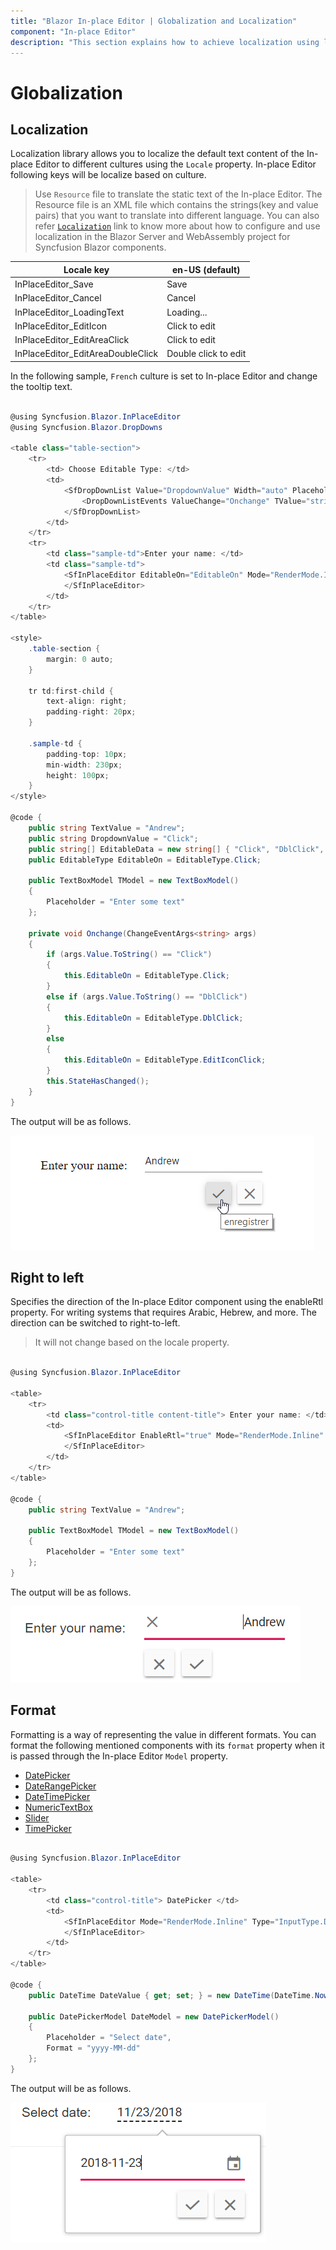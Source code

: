 ```yaml
---
title: "Blazor In-place Editor | Globalization and Localization"
component: "In-place Editor"
description: "This section explains how to achieve localization using l10n localization library and right-to-left (RTL) in the Blazor In-place Editor."
---
```


# Globalization

## Localization

Localization library allows you to localize the default text content of the In-place Editor to different cultures using the `Locale` property. In-place Editor following keys will be localize based on culture.

> Use `Resource` file to translate the static text of the In-place Editor. The Resource file is an XML file which contains the strings(key and value pairs) that you want to translate into different language. You can also refer [`Localization`](../../common/localization/) link to know more about how to configure and use localization in the Blazor Server and WebAssembly project for Syncfusion Blazor components.

| Locale key | en-US (default) |
|------|------|
| InPlaceEditor_Save | Save |
| InPlaceEditor_Cancel | Cancel |
| InPlaceEditor_LoadingText | Loading... |
| InPlaceEditor_EditIcon | Click to edit |
| InPlaceEditor_EditAreaClick | Click to edit |
| InPlaceEditor_EditAreaDoubleClick | Double click to edit |

In the following sample, `French` culture is set to In-place Editor and change the tooltip text.

```csharp

@using Syncfusion.Blazor.InPlaceEditor
@using Syncfusion.Blazor.DropDowns

<table class="table-section">
    <tr>
        <td> Choose Editable Type: </td>
        <td>
            <SfDropDownList Value="DropdownValue" Width="auto" Placeholder="Select edit type" DataSource="EditableData">
                <DropDownListEvents ValueChange="Onchange" TValue="string"></DropDownListEvents>
            </SfDropDownList>
        </td>
    </tr>
    <tr>
        <td class="sample-td">Enter your name: </td>
        <td class="sample-td">
            <SfInPlaceEditor EditableOn="EditableOn" Mode="RenderMode.Inline" Type="InputType.Text" Value="TextValue" SubmitOnEnter="true" Locale="fr-BE" Model="TModel">
            </SfInPlaceEditor>
        </td>
    </tr>
</table>

<style>
    .table-section {
        margin: 0 auto;
    }

    tr td:first-child {
        text-align: right;
        padding-right: 20px;
    }

    .sample-td {
        padding-top: 10px;
        min-width: 230px;
        height: 100px;
    }
</style>

@code {
    public string TextValue = "Andrew";
    public string DropdownValue = "Click";
    public string[] EditableData = new string[] { "Click", "DblClick", "EditIconClick" };
    public EditableType EditableOn = EditableType.Click;

    public TextBoxModel TModel = new TextBoxModel()
    {
        Placeholder = "Enter some text"
    };

    private void Onchange(ChangeEventArgs<string> args)
    {
        if (args.Value.ToString() == "Click")
        {
            this.EditableOn = EditableType.Click;
        }
        else if (args.Value.ToString() == "DblClick")
        {
            this.EditableOn = EditableType.DblClick;
        }
        else
        {
            this.EditableOn = EditableType.EditIconClick;
        }
        this.StateHasChanged();
    }
}

```

The output will be as follows.

![localization](./images/inplace-locale.png)

## Right to left

Specifies the direction of the In-place Editor component using the enableRtl property. For writing systems that requires Arabic, Hebrew, and more. The direction can be switched to right-to-left.

> It will not change based on the locale property.

```csharp

@using Syncfusion.Blazor.InPlaceEditor

<table>
    <tr>
        <td class="control-title content-title"> Enter your name: </td>
        <td>
            <SfInPlaceEditor EnableRtl="true" Mode="RenderMode.Inline" Type="InputType.Text" Value="@TextValue" SubmitOnEnter="true" Model="@TModel">
            </SfInPlaceEditor>
        </td>
    </tr>
</table>

@code {
    public string TextValue = "Andrew";

    public TextBoxModel TModel = new TextBoxModel()
    {
        Placeholder = "Enter some text"
    };
}

```

The output will be as follows.

![default](./images/default.png)

## Format

Formatting is a way of representing the value in different formats. You can format the following mentioned components with its `format` property when it is passed through the In-place Editor `Model` property.

* [DatePicker](../datepicker/date-format/)
* [DateRangePicker](../daterangepicker/globalization/)
* [DateTimePicker](../datetimepicker/globalization/)
* [NumericTextBox](../numerictextbox/formats/#custom-formats)
* [Slider](../slider/format/)
* [TimePicker](../timepicker/globalization/)

```csharp

@using Syncfusion.Blazor.InPlaceEditor

<table>
    <tr>
        <td class="control-title"> DatePicker </td>
        <td>
            <SfInPlaceEditor Mode="RenderMode.Inline" Type="InputType.Date" Value="@DateValue" Model="@DateModel">
            </SfInPlaceEditor>
        </td>
    </tr>
</table>

@code {
    public DateTime DateValue { get; set; } = new DateTime(DateTime.Now.Year, DateTime.Now.Month, DateTime.Now.Day);

    public DatePickerModel DateModel = new DatePickerModel()
    {
        Placeholder = "Select date",
        Format = "yyyy-MM-dd"
    };
}

```

The output will be as follows.

![format](./images/format.png)